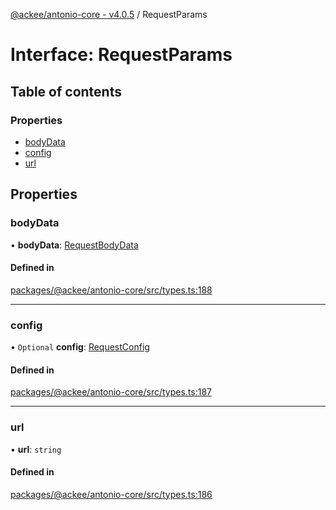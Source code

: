 [@ackee/antonio-core - v4.0.5](../README.md) / RequestParams

# Interface: RequestParams

## Table of contents

### Properties

-   [bodyData](requestparams.md#bodydata)
-   [config](requestparams.md#config)
-   [url](requestparams.md#url)

## Properties

### bodyData

• **bodyData**: [RequestBodyData](../README.md#requestbodydata)

#### Defined in

[packages/@ackee/antonio-core/src/types.ts:188](https://github.com/AckeeCZ/antonio/blob/27c90ed/packages/@ackee/antonio-core/src/types.ts#L188)

---

### config

• `Optional` **config**: [RequestConfig](requestconfig.md)

#### Defined in

[packages/@ackee/antonio-core/src/types.ts:187](https://github.com/AckeeCZ/antonio/blob/27c90ed/packages/@ackee/antonio-core/src/types.ts#L187)

---

### url

• **url**: `string`

#### Defined in

[packages/@ackee/antonio-core/src/types.ts:186](https://github.com/AckeeCZ/antonio/blob/27c90ed/packages/@ackee/antonio-core/src/types.ts#L186)
